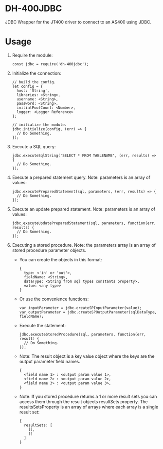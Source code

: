 DH-400JDBC
===========

JDBC Wrapper for the JT400 driver to connect to an AS400 using JDBC.


Usage
=============

1. Require the module:

    ```
    const jdbc = require('dh-400jdbc');
    ``` 

2. Initialize the connection:
    ```
    // build the config.
    let config = {
      host: 'String',
      libraries: <String>,
      username: <String>,
      password: <String>,
      initialPoolCount: <Number>,
      logger: <Logger Reference>
    };
   
    // initialize the module.
    jdbc.initialize(config, (err) => {
      // Do Something.
    });
    ```
   
3. Execute a SQL query:
    ```
    jdbc.executeSqlString('SELECT * FROM TABLENAME', (err, results) => {
      // Do Something.
    });
    ````
   
4. Execute a prepared statement query. Note: parameters is an array of values:
    ```
    jdbc.executePreparedStatement(sql, parameters, (err, results) => {
      // Do Something.
    });
    ```
   
5. Execute an update prepared statement. Note: parameters is an array of values:
    ```
    jdbc.executeUpdatePreparedStatement(sql, parameters, function(err, results) {
      // Do Something.
    });
    ```
   
6. Executing a stored procedure. Note: the parameters array is an array of stored procedure parameter objects.
    
    - You can create the objects in this format:
        ```
        {
          type: <'in' or 'out'>,
          fieldName: <String>,
          dataType: <String from sql types constants property>,
          value: <any type>
        }
        ```
   
    - Or use the convenience functions:
        ```
        var inputParameter = jdbc.createSPInputParameter(value);
        var outputParameter = jdbc.createSPOutputParameter(sqlDataType, fieldName);
        ```
   
    - Execute the statement:
        ```
        jdbc.executeStoredProcedure(sql, parameters, function(err, result) {
          // Do Something.
        });
        ```
  
    - Note: The result object is a key value object where the keys are the output parameter field names.
        ```
        {
          <field name 1> : <output param value 1>,
          <field name 2> : <output param value 2>,
          <field name 3> : <output param value 3>,
        }
        ```
      
    - Note: If you stored procedure returns a 1 or more result sets you can access them through the result objects resultSets property. The resultsSetsProperty is an array of arrays where each array is a single result set:
        ```
        {
          resultSets: [
            [],
            []
          ]
        }
        ```

